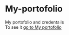 # My-portofolio
My portofolio and credentails <br>
To see it <a href = "https://emadhashem.github.io/My-portoflio/index"> go to My portofolio <a>
